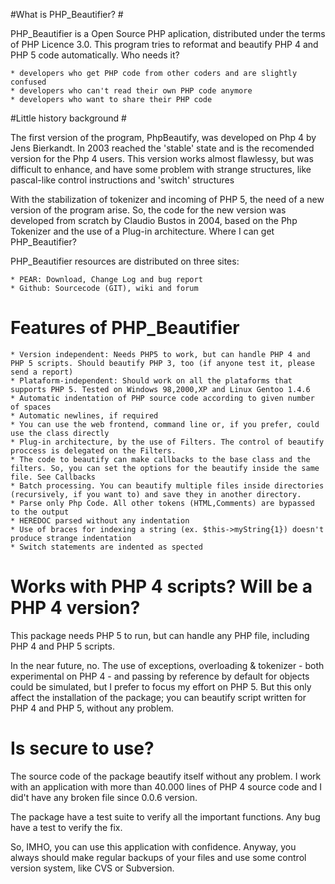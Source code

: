 #What is PHP_Beautifier? #

PHP_Beautifier is a Open Source PHP aplication, distributed under the terms of PHP Licence 3.0. This program tries to reformat and beautify PHP 4 and PHP 5 code automatically.
Who needs it?

    * developers who get PHP code from other coders and are slightly confused
    * developers who can't read their own PHP code anymore
    * developers who want to share their PHP code

#Little history background #

The first version of the program, PhpBeautify, was developed on Php 4 by Jens Bierkandt. In 2003 reached the 'stable' state and is the recomended version for the Php 4 users. This version works almost flawlessy, but was difficult to enhance, and have some problem with strange structures, like pascal-like control instructions and 'switch' structures

With the stabilization of tokenizer and incoming of PHP 5, the need of a new version of the program arise. So, the code for the new version was developed from scratch by Claudio Bustos in 2004, based on the Php Tokenizer and the use of a Plug-in architecture.
Where I can get PHP_Beautifier?

PHP_Beautifier resources are distributed on three sites:

    * PEAR: Download, Change Log and bug report
    * Github: Sourcecode (GIT), wiki and forum

# Features of PHP_Beautifier

    * Version independent: Needs PHP5 to work, but can handle PHP 4 and PHP 5 scripts. Should beautify PHP 3, too (if anyone test it, please send a report)
    * Plataform-independent: Should work on all the plataforms that supports PHP 5. Tested on Windows 98,2000,XP and Linux Gentoo 1.4.6
    * Automatic indentation of PHP source code according to given number of spaces
    * Automatic newlines, if required
    * You can use the web frontend, command line or, if you prefer, could use the class directly
    * Plug-in architecture, by the use of Filters. The control of beautify proccess is delegated on the Filters.
    * The code to beautify can make callbacks to the base class and the filters. So, you can set the options for the beautify inside the same file. See Callbacks
    * Batch processing. You can beautify multiple files inside directories (recursively, if you want to) and save they in another directory.
    * Parse only Php Code. All other tokens (HTML,Comments) are bypassed to the output
    * HEREDOC parsed without any indentation
    * Use of braces for indexing a string (ex. $this->myString{1}) doesn't produce strange indentation
    * Switch statements are indented as spected

# Works with PHP 4 scripts? Will be a PHP 4 version?

This package needs PHP 5 to run, but can handle any PHP file, including PHP 4 and PHP 5 scripts.

In the near future, no. The use of exceptions, overloading & tokenizer - both experimental on PHP 4 - and passing by reference by default for objects could be simulated, but I prefer to focus my effort on PHP 5. But this only affect the installation of the package; you can beautify script written for PHP 4 and PHP 5, without any problem.

# Is secure to use?

The source code of the package beautify itself without any problem. I work with an application with more than 40.000 lines of PHP 4 source code and I did't have any broken file since 0.0.6 version.

The package have a test suite to verify all the important functions. Any bug have a test to verify the fix.

So, IMHO, you can use this application with confidence. Anyway, you always should make regular backups of your files and use some control version system, like CVS or Subversion.
